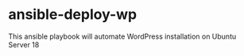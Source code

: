 # ansible-deploy-wp

This ansible playbook will automate WordPress installation on Ubuntu Server 18
